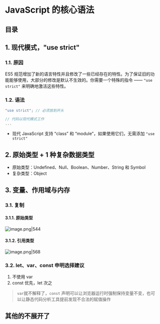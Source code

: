 
# JavaScript 的核心语法



## 目录
<!-- toc -->
 ## 1. 现代模式，"use strict" 

### 1.1. 原因

ES5 规范增加了新的语言特性并且修改了一些已经存在的特性。为了保证旧的功能能够使用，大部分的修改是默认不生效的。你需要一个特殊的指令 —— `"use strict"` 来明确地激活这些特性。

### 1.2. 语法
```javascript
"use strict"; // 必须放到开头

// 代码以现代模式工作
...
```

- 现代 JavaScript 支持 “class” 和 “module”，如果使用它们，无需添加  `"use strict"`

## 2.  原始类型 + 1 种复杂数据类型			

- 原始类型：Undefined、Null、Boolean、Number、String 和 Symbol  
- 复杂类型：Object

## 3. 变量、作用域与内存

### 3.1. 复制

#### 3.1.1. 原始类型

![image.png|544](https://832-1310531898.cos.ap-beijing.myqcloud.com/yuque/e3768b3af18a23c8cdeccb85e280c323.png)

#### 3.1.2. 引用类型

![image.png|568](https://832-1310531898.cos.ap-beijing.myqcloud.com/yuque/bb555ee9faabf851d1d0d40946117804.png)

### 3.2. let、var、const 申明选择建议

1. 不使用 var
2. const 优先，let 次之

> `var`就不解释了，`const` 声明可以让浏览器运行时强制保持变量不变，也可以让静态代码分析工具提前发现不合法的赋值操作

## 其他的不展开了

